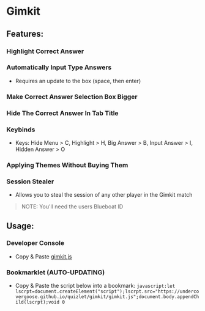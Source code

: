 # Gimkit

## Features:
### Highlight Correct Answer
### Automatically Input Type Answers
- Requires an update to the box (space, then enter)
### Make Correct Answer Selection Box Bigger
### Hide The Correct Answer In Tab Title
### Keybinds
- Keys: Hide Menu > C, Highlight > H, Big Answer > B, Input Answer > I, Hidden Answer > O
### Applying Themes Without Buying Them
### Session Stealer
- Allows you to steal the session of any other player in the Gimkit match
> NOTE: You'll need the users Blueboat ID

## Usage:
### Developer Console
- Copy & Paste [gimkit.js](gimkit.js)
### Bookmarklet (AUTO-UPDATING)
- Copy & Paste the script below into a bookmark:
`javascript:let lscrpt=document.createElement("script");lscrpt.src="https://undercovergoose.github.io/quizlet/gimkit/gimkit.js";document.body.appendChild(lscrpt);void 0`
